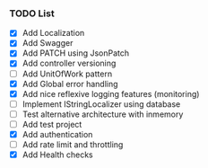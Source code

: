 ### TODO List

- [x] Add Localization
- [x] Add Swagger
- [x] Add PATCH using JsonPatch
- [x] Add controller versioning
- [ ] Add UnitOfWork pattern
- [x] Add Global error handling
- [x] Add nice reflexive logging features (monitoring)
- [ ] Implement IStringLocalizer using database 
- [ ] Test alternative architecture with inmemory
- [ ] Add test project
- [x] Add authentication
- [ ] Add rate limit and throttling
- [x] Add Health checks